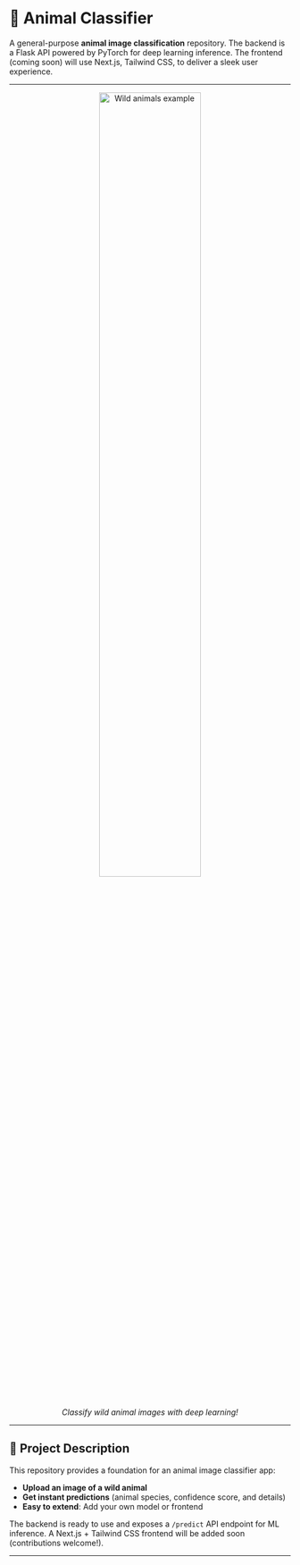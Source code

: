 # 🦁 Animal Classifier

A general-purpose **animal image classification** repository. The backend is a Flask API powered by PyTorch for deep learning inference. The frontend (coming soon) will use Next.js, Tailwind CSS, to deliver a sleek user experience.

---

<p align="center">
  <img src="https://images.unsplash.com/photo-1508672019048-805c876b67e2?auto=format&fit=crop&w=800&q=80" width="60%" alt="Wild animals example"/>
</p>
<p align="center">
  <i>Classify wild animal images with deep learning!</i>
</p>

---

## 📝 Project Description

This repository provides a foundation for an animal image classifier app:

- **Upload an image of a wild animal**
- **Get instant predictions** (animal species, confidence score, and details)
- **Easy to extend**: Add your own model or frontend

The backend is ready to use and exposes a `/predict` API endpoint for ML inference.
A Next.js + Tailwind CSS frontend will be added soon (contributions welcome!).

---
